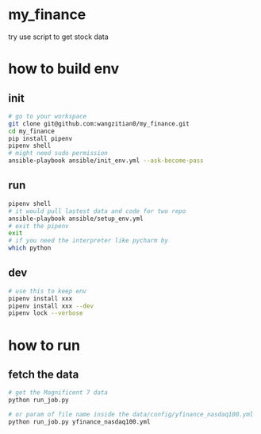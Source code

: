 # my_finance
try use script to get stock data

# how to build env
## init
```bash
# go to your workspace
git clone git@github.com:wangzitian0/my_finance.git
cd my_finance
pip install pipenv
pipenv shell
# might need sudo permission
ansible-playbook ansible/init_env.yml --ask-become-pass
```

## run
```bash
pipenv shell
# it would pull lastest data and code for two repo
ansible-playbook ansible/setup_env.yml
# exit the pipenv
exit
# if you need the interpreter like pycharm by
which python
```

## dev
```bash
# use this to keep env
pipenv install xxx
pipenv install xxx --dev
pipenv lock --verbose
```

# how to run
## fetch the data
```bash
# get the Magnificent 7 data
python run_job.py

# or param of file name inside the data/config/yfinance_nasdaq100.yml
python run_job.py yfinance_nasdaq100.yml
```
